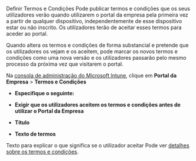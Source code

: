 Definir Termos e Condições Pode publicar termos e condições que os seus utilizadores verão quando utilizarem o portal da empresa pela primeira vez a partir de qualquer dispositivo, independentemente de esse dispositivo estar ou não inscrito. Os utilizadores terão de aceitar esses termos para aceder ao portal.

Quando altera os termos e condições de forma substancial e pretende que os utilizadores os vejam e os aceitem, pode marcar os novos termos e condições como uma nova versão e os utilizadores passarão pelo mesmo processo da próxima vez que visitarem o portal.

Na [consola de administração do Microsoft Intune](http://manage.microsoft.com), clique em **Portal da Empresa** &gt; **Termos e Condições**

-   **Especifique o seguinte:**

-   **Exigir que os utilizadores aceitem os termos e condições antes de utilizar o Portal da Empresa**

-   **Título**

-   **Texto de termos**

Texto para explicar o que significa se o utilizador aceitar  Pode ver [detalhes sobre os termos e condições](https://technet.microsoft.com/library/mt405893.aspx).



<!--HONumber=May16_HO2-->


